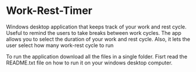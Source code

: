 # Work-Rest-Timer
 Windows desktop application that keeps track of your work and rest cycle. 
 Useful to remind the users to take breaks between work cycles.
 The app allows you to select the duration of your work and rest cycle. Also, it lets the user
 select how many work-rest cycle to run
 
 To run the application download all the files in a single folder. 
 Fisrt read the README.txt file on how to run it on your windows desktop computer.
